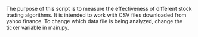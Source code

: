 The purpose of this script is to measure the effectiveness of different stock trading algorithms. It is intended to work with CSV files downloaded from yahoo finance. To change which data file is being analyzed, change the ticker variable in main.py.
